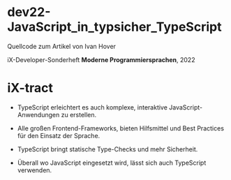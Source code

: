 # dev22-JavaScript_in_typsicher_TypeScript
Quellcode zum Artikel von Ivan Hover

iX-Developer-Sonderheft __Moderne Programmiersprachen__, 2022

# iX-tract

* TypeScript erleichtert es auch komplexe, interaktive
JavaScript-Anwendungen zu erstellen.

* Alle großen Frontend-Frameworks, bieten Hilfsmittel
und Best Practices für den Einsatz der Sprache.

* TypeScript bringt statische Type-Checks und mehr Sicherheit.

* Überall wo JavaScript eingesetzt wird, lässt sich auch
TypeScript verwenden.

